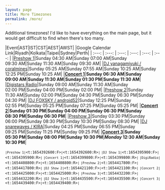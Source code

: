 ```yaml
---
layout: page
title: More Timezones
permalink: /more/
---
```


Additional timezones! I'd like to have everything on the main page, but it
would get difficult to find when there's too many.

|Event|AST|IST|CST|AEST|AWST|
|Google Calendar Link|Riyadh|Kolkata|Taipei|Sydney|Perth|
| :---: | :---: | :---: | :---: | :---: | :---: |
|[Preshow 1](https://calendar.google.com/calendar/u/0/r/eventedit?text=Miku%20Expo%20Preshow%201&dates=20220605T013000Z/20220605T022500Z&ctz=Asia%2FTokyo)|Sunday 04:30&nbsp;AM|Sunday 07:00&nbsp;AM|Sunday 09:30&nbsp;AM|Sunday 11:30&nbsp;AM|Sunday 09:30&nbsp;AM|
|[DJ yanagamiyuki / coralmines](https://calendar.google.com/calendar/u/0/r/eventedit?text=Miku%20Expo%20Rewind%20Digistars%20yanagamiyuki%20/%20coralmines&dates=20220605T022500Z/20220605T032500Z&ctz=Asia%2FTokyo)|Sunday 05:25&nbsp;AM|Sunday 07:55&nbsp;AM|Sunday 10:25&nbsp;AM|Sunday 12:25&nbsp;PM|Sunday 10:25&nbsp;AM|
|**[Concert 1](https://calendar.google.com/calendar/u/0/r/eventedit?text=Miku%20Expo%20Rewind%20Concert%201&dates=20220605T033000Z/20220605T050000Z&ctz=Asia%2FTokyo)**|**Sunday 06:30&nbsp;AM**|**Sunday 09:00&nbsp;AM**|**Sunday 11:30&nbsp;AM**|**Sunday 01:30&nbsp;PM**|**Sunday 11:30&nbsp;AM**|
|[Digistars Radio](https://calendar.google.com/calendar/u/0/r/eventedit?text=Miku%20Expo%20Rewind%20Digistars%20Radio&dates=20220605T060000Z/20220605T070000Z&ctz=Asia%2FTokyo)|Sunday 09:00&nbsp;AM|Sunday 11:30&nbsp;AM|Sunday 02:00&nbsp;PM|Sunday 04:00&nbsp;PM|Sunday 02:00&nbsp;PM|
|[Preshow 2](https://calendar.google.com/calendar/u/0/r/eventedit?text=Miku%20Expo%20Rewind%20Preshow%202&dates=20220605T083000Z/20220605T092500Z&ctz=Asia%2FTokyo)|Sunday 11:30&nbsp;AM|Sunday 02:00&nbsp;PM|Sunday 04:30&nbsp;PM|Sunday 06:30&nbsp;PM|Sunday 04:30&nbsp;PM|
|[DJ FOXSKY / android52](https://calendar.google.com/calendar/u/0/r/eventedit?text=Miku%20Expo%20Rewind%20Digistars%20FOXSKY%20/%20android52&dates=20220605T092500Z/20220605T102500Z&ctz=Asia%2FTokyo)|Sunday 12:25&nbsp;PM|Sunday 02:55&nbsp;PM|Sunday 05:25&nbsp;PM|Sunday 07:25&nbsp;PM|Sunday 05:25&nbsp;PM|
|**[Concert 2](https://calendar.google.com/calendar/u/0/r/eventedit?text=Miku%20Expo%20Rewind%20Concert%202&dates=20220605T103000Z/20220605T120000Z&ctz=Asia%2FTokyo)**|**Sunday 01:30&nbsp;PM**|**Sunday 04:00&nbsp;PM**|**Sunday 06:30&nbsp;PM**|**Sunday 08:30&nbsp;PM**|**Sunday 06:30&nbsp;PM**|
|[Preshow 3](https://calendar.google.com/calendar/u/0/r/eventedit?text=Miku%20Expo%20Rewind%20Preshow%203&dates=20220605T123000Z/20220605T132500Z&ctz=Asia%2FTokyo)|Sunday 03:30&nbsp;PM|Sunday 06:00&nbsp;PM|Sunday 08:30&nbsp;PM|Sunday 10:30&nbsp;PM|Sunday 08:30&nbsp;PM|
|[DJ snarewaves / KIRA](https://calendar.google.com/calendar/u/0/r/eventedit?text=Miku%20Expo%20Rewind%20Digistars%20snarewaves%20/%20KIRA&dates=20220605T132500Z/20220605T142500Z&ctz=Asia%2FTokyo)|Sunday 04:25&nbsp;PM|Sunday 06:55&nbsp;PM|Sunday 09:25&nbsp;PM|Sunday 11:25&nbsp;PM|Sunday 09:25&nbsp;PM|
|**[Concert 3](https://calendar.google.com/calendar/u/0/r/eventedit?text=Miku%20Expo%20Rewind%20Concert%203&dates=20220605T143000Z/20220605T160000Z&ctz=Asia%2FTokyo)**|**Sunday 05:30&nbsp;PM**|**Sunday 08:00&nbsp;PM**|**Sunday 10:30&nbsp;PM**|**_Monday_ 12:30&nbsp;AM**|**Sunday 10:30&nbsp;PM**|



<code>`|Preshow 1|`<t:1654392600:F>`|`<t:1654392600:R>`|`</code>
<code>`|DJ Show 1|`<t:1654395900:F>`|`<t:1654395900:R>`|`</code>
<code>`|Concert 1|`<t:1654399800:F>`|`<t:1654399800:R>`|`</code>
<code>`|DigiRadio|`<t:1654408800:F>`|`<t:1654408800:R>`|`</code>
<code>`|Preshow 2|`<t:1654417800:F>`|`<t:1654417800:R>`|`</code>
<code>`|DJ Show 2|`<t:1654421100:F>`|`<t:1654421100:R>`|`</code>
<code>`|Concert 2|`<t:1654425000:F>`|`<t:1654425000:R>`|`</code>
<code>`|Preshow 3|`<t:1654432200:F>`|`<t:1654432200:R>`|`</code>
<code>`|DJ Show 3|`<t:1654435500:F>`|`<t:1654435500:R>`|`</code>
<code>`|Concert 3|`<t:1654439400:F>`|`<t:1654439400:R>`|`</code>
